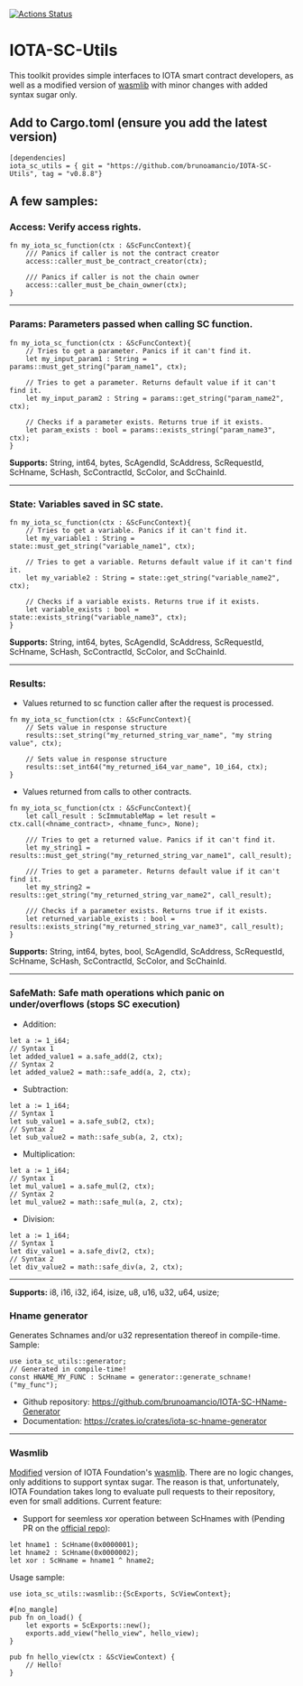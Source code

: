 [![Actions Status](https://github.com/brunoamancio/IOTA-SC-Utils/workflows/Build/badge.svg)](https://github.com/brunoamancio/IOTA-SC-Utils/actions)

# IOTA-SC-Utils

This toolkit provides simple interfaces to IOTA smart contract developers, as well as a modified version of [wasmlib](https://github.com/iotaledger/wasp/tree/master/contracts/rust/wasmlib/docs) with minor changes with added syntax sugar only.

## Add to Cargo.toml (ensure you add the latest version)
```
[dependencies]
iota_sc_utils = { git = "https://github.com/brunoamancio/IOTA-SC-Utils", tag = "v0.8.8"}
```

## A few samples:

### Access: Verify access rights.
```
fn my_iota_sc_function(ctx : &ScFuncContext){
    /// Panics if caller is not the contract creator
    access::caller_must_be_contract_creator(ctx);

    /// Panics if caller is not the chain owner
    access::caller_must_be_chain_owner(ctx);
}
```

---

### Params: Parameters passed when calling SC function.
```
fn my_iota_sc_function(ctx : &ScFuncContext){
    // Tries to get a parameter. Panics if it can't find it.
    let my_input_param1 : String = params::must_get_string("param_name1", ctx);

    // Tries to get a parameter. Returns default value if it can't find it.
    let my_input_param2 : String = params::get_string("param_name2", ctx);

    // Checks if a parameter exists. Returns true if it exists.
    let param_exists : bool = params::exists_string("param_name3", ctx);
}
```
**Supports:** String, int64, bytes, ScAgendId, ScAddress, ScRequestId, ScHname, ScHash, ScContractId, ScColor, and ScChainId.

---

### State: Variables saved in SC state.
```
fn my_iota_sc_function(ctx : &ScFuncContext){
    // Tries to get a variable. Panics if it can't find it.
    let my_variable1 : String = state::must_get_string("variable_name1", ctx);

    // Tries to get a variable. Returns default value if it can't find it.
    let my_variable2 : String = state::get_string("variable_name2", ctx);

    // Checks if a variable exists. Returns true if it exists.
    let variable_exists : bool = state::exists_string("variable_name3", ctx);
}
```
**Supports:** String, int64, bytes, ScAgendId, ScAddress, ScRequestId, ScHname, ScHash, ScContractId, ScColor, and ScChainId.

---

### Results: 
- Values returned to sc function caller after the request is processed.
```
fn my_iota_sc_function(ctx : &ScFuncContext){
    // Sets value in response structure
    results::set_string("my_returned_string_var_name", "my string value", ctx);

    // Sets value in response structure
    results::set_int64("my_returned_i64_var_name", 10_i64, ctx);
}
```
- Values returned from calls to other contracts.
```
fn my_iota_sc_function(ctx : &ScFuncContext){
    let call_result : ScImmutableMap = let result = ctx.call(<hname_contract>, <hname_func>, None);
    
    /// Tries to get a returned value. Panics if it can't find it.
    let my_string1 = results::must_get_string("my_returned_string_var_name1", call_result);

    /// Tries to get a parameter. Returns default value if it can't find it.
    let my_string2 = results::get_string("my_returned_string_var_name2", call_result);

    /// Checks if a parameter exists. Returns true if it exists.
    let returned_variable_exists : bool = results::exists_string("my_returned_string_var_name3", call_result);
}
```
**Supports:** String, int64, bytes, bool, ScAgendId, ScAddress, ScRequestId, ScHname, ScHash, ScContractId, ScColor, and ScChainId.

---

### SafeMath: Safe math operations which panic on under/overflows (stops SC execution)
- Addition:
```
let a := 1_i64;
// Syntax 1
let added_value1 = a.safe_add(2, ctx);
// Syntax 2
let added_value2 = math::safe_add(a, 2, ctx);
```
- Subtraction:
```
let a := 1_i64;
// Syntax 1
let sub_value1 = a.safe_sub(2, ctx);
// Syntax 2
let sub_value2 = math::safe_sub(a, 2, ctx);
```
- Multiplication:
```
let a := 1_i64;
// Syntax 1
let mul_value1 = a.safe_mul(2, ctx);
// Syntax 2
let mul_value2 = math::safe_mul(a, 2, ctx);
```
- Division:
```
let a := 1_i64;
// Syntax 1
let div_value1 = a.safe_div(2, ctx);
// Syntax 2
let div_value2 = math::safe_div(a, 2, ctx);
```
---
**Supports:** i8, i16, i32, i64, isize, u8, u16, u32, u64, usize;

### Hname generator
Generates Schnames and/or u32 representation thereof in compile-time. 
Sample:
```
use iota_sc_utils::generator;
// Generated in compile-time!
const HNAME_MY_FUNC : ScHname = generator::generate_schname!("my_func");
```
- Github repository: https://github.com/brunoamancio/IOTA-SC-HName-Generator 
- Documentation: https://crates.io/crates/iota-sc-hname-generator

---

### Wasmlib
[Modified](https://github.com/brunoamancio/Wasm-lib) version of IOTA Foundation's [wasmlib](https://github.com/iotaledger/wasp/tree/master/contracts/rust/wasmlib). There are no logic changes, only additions to support syntax sugar. The reason is that, unfortunately, IOTA Foundation takes long to evaluate pull requests to their repository, even for small additions. Current feature:
- Support for seemless xor operation between ScHnames with (Pending PR on the [official repo](https://github.com/iotaledger/wasp/pull/132)):
```
let hname1 : ScHname(0x0000001);
let hname2 : ScHname(0x0000002);
let xor : ScHname = hname1 ^ hname2;
```

Usage sample:
```
use iota_sc_utils::wasmlib::{ScExports, ScViewContext};

#[no_mangle]
pub fn on_load() {
    let exports = ScExports::new();
    exports.add_view("hello_view", hello_view);
}

pub fn hello_view(ctx : &ScViewContext) {
    // Hello!
}
```
